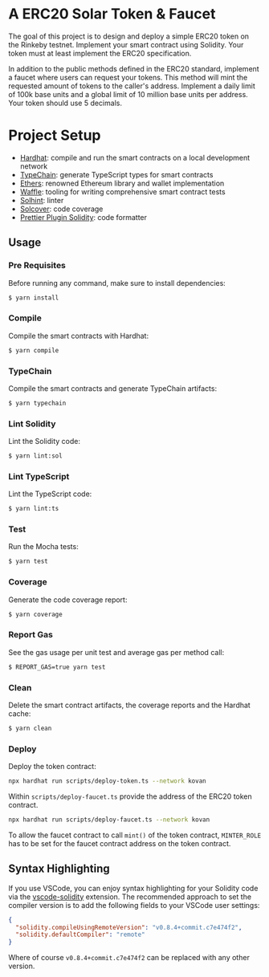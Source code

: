 # A ERC20 Solar Token & Faucet

The goal of this project is to design and deploy a simple ERC20 token on the Rinkeby testnet. Implement your smart contract using Solidity. Your token must at least implement the ERC20 specification.

In addition to the public methods defined in the ERC20 standard, implement a faucet where users can request your tokens. This method will mint the requested amount of tokens to the caller's address. Implement a daily limit of 100k base units and a global limit of 10 million base units per address. Your token should use 5 decimals.

# Project Setup

- [Hardhat](https://github.com/nomiclabs/hardhat): compile and run the smart contracts on a local development network
- [TypeChain](https://github.com/ethereum-ts/TypeChain): generate TypeScript types for smart contracts
- [Ethers](https://github.com/ethers-io/ethers.js/): renowned Ethereum library and wallet implementation
- [Waffle](https://github.com/EthWorks/Waffle): tooling for writing comprehensive smart contract tests
- [Solhint](https://github.com/protofire/solhint): linter
- [Solcover](https://github.com/sc-forks/solidity-coverage): code coverage
- [Prettier Plugin Solidity](https://github.com/prettier-solidity/prettier-plugin-solidity): code formatter

## Usage

### Pre Requisites

Before running any command, make sure to install dependencies:

```sh
$ yarn install
```

### Compile

Compile the smart contracts with Hardhat:

```sh
$ yarn compile
```

### TypeChain

Compile the smart contracts and generate TypeChain artifacts:

```sh
$ yarn typechain
```

### Lint Solidity

Lint the Solidity code:

```sh
$ yarn lint:sol
```

### Lint TypeScript

Lint the TypeScript code:

```sh
$ yarn lint:ts
```

### Test

Run the Mocha tests:

```sh
$ yarn test
```

### Coverage

Generate the code coverage report:

```sh
$ yarn coverage
```

### Report Gas

See the gas usage per unit test and average gas per method call:

```sh
$ REPORT_GAS=true yarn test
```

### Clean

Delete the smart contract artifacts, the coverage reports and the Hardhat cache:

```sh
$ yarn clean
```

### Deploy

Deploy the token contract:

```sh
npx hardhat run scripts/deploy-token.ts --network kovan
```

Within `scripts/deploy-faucet.ts` provide the address of the ERC20 token contract.

```sh
npx hardhat run scripts/deploy-faucet.ts --network kovan
```

To allow the faucet contract to call `mint()` of the token contract, `MINTER_ROLE` has to be set for the faucet contract address on the token contract.

## Syntax Highlighting

If you use VSCode, you can enjoy syntax highlighting for your Solidity code via the
[vscode-solidity](https://github.com/juanfranblanco/vscode-solidity) extension. The recommended approach to set the
compiler version is to add the following fields to your VSCode user settings:

```json
{
  "solidity.compileUsingRemoteVersion": "v0.8.4+commit.c7e474f2",
  "solidity.defaultCompiler": "remote"
}
```

Where of course `v0.8.4+commit.c7e474f2` can be replaced with any other version.
